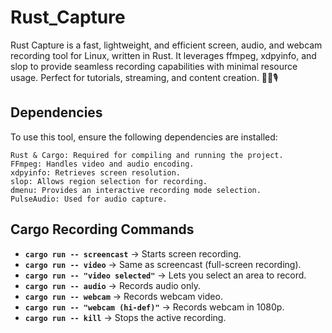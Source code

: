 # Rust_Capture
Rust Capture is a fast, lightweight, and efficient screen, audio, and webcam recording tool for Linux, written in Rust. It leverages ffmpeg, xdpyinfo, and slop to provide seamless recording capabilities with minimal resource usage. Perfect for tutorials, streaming, and content creation. 🚀🎥🎙️

## Dependencies

To use this tool, ensure the following dependencies are installed:

    Rust & Cargo: Required for compiling and running the project.
    FFmpeg: Handles video and audio encoding.
    xdpyinfo: Retrieves screen resolution.
    slop: Allows region selection for recording.
    dmenu: Provides an interactive recording mode selection.
    PulseAudio: Used for audio capture.

## Cargo Recording Commands

- **`cargo run -- screencast`** → Starts screen recording.
- **`cargo run -- video`** → Same as screencast (full-screen recording).
- **`cargo run -- "video selected"`** → Lets you select an area to record.
- **`cargo run -- audio`** → Records audio only.
- **`cargo run -- webcam`** → Records webcam video.
- **`cargo run -- "webcam (hi-def)"`** → Records webcam in 1080p.
- **`cargo run -- kill`** → Stops the active recording.
